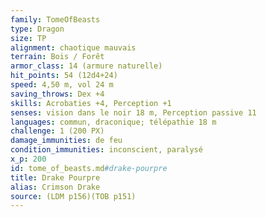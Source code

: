 ```yaml
---
family: TomeOfBeasts
type: Dragon
size: TP
alignment: chaotique mauvais
terrain: Bois / Forêt
armor_class: 14 (armure naturelle)
hit_points: 54 (12d4+24)
speed: 4,50 m, vol 24 m
saving_throws: Dex +4
skills: Acrobaties +4, Perception +1
senses: vision dans le noir 18 m, Perception passive 11
languages: commun, draconique; télépathie 18 m
challenge: 1 (200 PX)
damage_immunities: de feu
condition_immunities: inconscient, paralysé
x_p: 200
id: tome_of_beasts.md#drake-pourpre
title: Drake Pourpre
alias: Crimson Drake
source: (LDM p156)(TOB p151)
---
```


